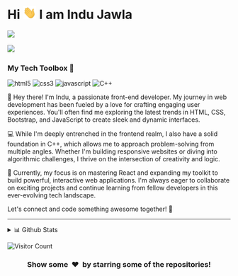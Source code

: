 # Hi <img src="https://raw.githubusercontent.com/ABSphreak/ABSphreak/master/gifs/Hi.gif" width="30px"> I am Indu Jawla
[<img height="30" src="https://img.shields.io/badge/twitter-%231DA1F2.svg?&style=for-the-badge&logo=twitter&logoColor=white" />]()

[<img height="30" src="https://img.shields.io/badge/linkedin-blue.svg?&style=for-the-badge&logo=linkedin&logoColor=white" />](https://www.linkedin.com/in/indu-jawla-ab3926205/)

### My Tech Toolbox 🧰

<p align="left">
<img src="https://upload.wikimedia.org/wikipedia/commons/thumb/6/61/HTML5_logo_and_wordmark.svg/512px-HTML5_logo_and_wordmark.svg.png" alt="html5" height="40"/> 
<img src="https://upload.wikimedia.org/wikipedia/commons/thumb/d/d5/CSS3_logo_and_wordmark.svg/1200px-CSS3_logo_and_wordmark.svg.png" alt="css3" height="40"/> 
<img src="https://upload.wikimedia.org/wikipedia/commons/thumb/9/99/Unofficial_JavaScript_logo_2.svg/165px-Unofficial_JavaScript_logo_2.svg.png" alt="javascript" height="40"/>
<img src="https://i.pinimg.com/originals/99/f8/87/99f887833c475448723d3c9ac16c179b.png" alt="C++" width="40" height="40"/> 
</p>

👋 Hey there! I'm Indu, a passionate front-end developer. My journey in web development has been fueled by a love for crafting engaging user experiences. You'll often find me exploring the latest trends in HTML, CSS, Bootstrap, and JavaScript to create sleek and dynamic interfaces.

💻 While I'm deeply entrenched in the frontend realm, I also have a solid foundation in C++, which allows me to approach problem-solving from multiple angles. Whether I'm building responsive websites or diving into algorithmic challenges, I thrive on the intersection of creativity and logic.

🌱 Currently, my focus is on mastering React and expanding my toolkit to build powerful, interactive web applications. I'm always eager to collaborate on exciting projects and continue learning from fellow developers in this ever-evolving tech landscape.

Let's connect and code something awesome together! 🚀


---



</td>
</tr>
</table>

<details>
<summary>📊 Github Stats</summary>

<p align="center"> <img src="https://github-readme-stats.vercel.app/api?username=Indujawla&show_icons=true&theme=gotham" alt="indu | Stats" />

</details>


![Visitor Count](https://profile-counter.glitch.me/{Indujawla}/count.svg)


[gmail]: indujawla2002@gmail.com
[linkedin]: https://www.linkedin.com/in/indu-jawla-ab3926205/

<h3 align="center">Show some &nbsp;❤️&nbsp; by starring some of the repositories!</h3>
